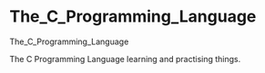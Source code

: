 The_C_Programming_Language
==========================

The_C_Programming_Language

The C Programming Language learning and practising things.

